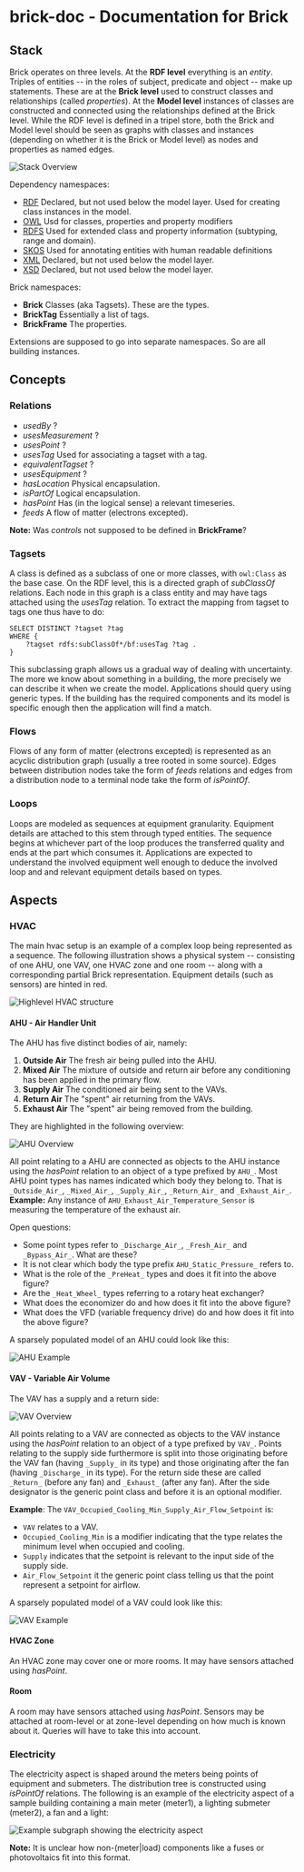 # brick-doc - Documentation for Brick

## Stack

<!-- intro: the three levels (rdf, class, instance), rdf: everything is an entities, classes, instances and properties -->
Brick operates on three levels. At the **RDF level** everything is an *entity*. Triples of entities -- in the roles of subject, predicate and object -- make up statements. These are at the **Brick level** used to construct classes and relationships (called *properties*). At the **Model level** instances of classes are constructed and connected using the relationships defined at the Brick level. While the RDF level is defined in a tripel store, both the Brick and Model level should be seen as graphs with classes and instances (depending on whether it is the Brick or Model level) as nodes and properties as named edges.

<!--TODO: Namespaces-->

![Stack Overview](figs/stack.png)

Dependency namespaces:
- [RDF](https://www.w3.org/TR/rdf-syntax/) Declared, but not used below the model layer. Used for creating class instances in the model.
- [OWL](https://www.w3.org/TR/owl-ref/) Usd for classes, properties and property modifiers
- [RDFS](https://www.w3.org/TR/rdf-schema/) Used for extended class and property information (subtyping, range and domain).
- [SKOS](https://www.w3.org/2009/08/skos-reference/skos.html) Used for annotating entities with human readable definitions
- [XML](https://www.w3.org/XML/1998/namespace) Declared, but not used below the model layer.
- [XSD](https://www.w3.org/TR/xmlschema-2/) Declared, but not used below the model layer.

Brick namespaces:
- **Brick** Classes (aka Tagsets). These are the types.
- **BrickTag** Essentially a list of tags.
- **BrickFrame** The properties.

Extensions are supposed to go into separate namespaces. So are all building instances.

## Concepts

### Relations

- *usedBy* ?
- *usesMeasurement* ?
- *usesPoint* ?
- *usesTag* Used for associating a tagset with a tag.
- *equivalentTagset* ?
- *usesEquipment* ?
- *hasLocation* Physical encapsulation.
- *isPartOf* Logical encapsulation.
- *hasPoint* Has (in the logical sense) a relevant timeseries.
- *feeds* A flow of matter (electrons excepted).

**Note:** Was *controls* not supposed to be defined in **BrickFrame**?

### Tagsets

A class is defined as a subclass of one or more classes, with `owl:Class` as the base case. On the RDF level, this is a directed graph of *subClassOf* relations. Each node in this graph is a class entity and may have tags attached using the *usesTag* relation. To extract the mapping from tagset to tags one thus have to do:

```sparql
SELECT DISTINCT ?tagset ?tag
WHERE {
    ?tagset rdfs:subClassOf*/bf:usesTag ?tag .
}
```

This subclassing graph allows us a gradual way of dealing with uncertainty. The more we know about something in a building, the more precisely we can describe it when we create the model. Applications should query using generic types. If the building has the required components and its model is specific enough then the application will find a match.

### Flows

Flows of any form of matter (electrons excepted) is represented as an acyclic distribution graph (usually a tree rooted in some source). Edges between distribution nodes take the form of *feeds* relations and edges from a distribution node to a terminal node take the form of *isPointOf*.

### Loops

<!--intro: loops are modeled as sequences, equipment granularity, attached details, the sequence originates in whichevery part of the loop produces the transferred quality, the sequence ends in whichever part of the loop consumes the quality, applications are expected to understand the involved components well enough to deduce the loopieness -->
Loops are modeled as sequences at equipment granularity. Equipment details are attached to this stem through typed entities. The sequence begins at whichever part of the loop produces the transferred quality and ends at the part which consumes it. Applications are expected to understand the involved equipment well enough to deduce the involved loop and and relevant equipment details based on types.

## Aspects

### HVAC

<!--intro: highlevel hvac is an example of a complex loop being represented as a sequence, figure shows physical system along with the main components of the Brick graph, equipment details illustrated as red annotations to the stem -->
The main hvac setup is an example of a complex loop being represented as a sequence. The following illustration shows a physical system -- consisting of one AHU, one VAV, one HVAC zone and one room -- along with a corresponding partial Brick representation. Equipment details (such as sensors) are hinted in red.

![Highlevel HVAC structure](figs/hvac.png)

#### AHU - Air Handler Unit

The AHU has five distinct bodies of air, namely:

1. **Outside Air** The fresh air being pulled into the AHU.
2. **Mixed Air** The mixture of outside and return air before any conditioning has been applied in the primary flow.
3. **Supply Air** The conditioned air being sent to the VAVs.
4. **Return Air** The "spent" air returning from the VAVs.
5. **Exhaust Air** The "spent" air being removed from the building.

They are highlighted in the following overview:

![AHU Overview](figs/ahu.png)

All point relating to a AHU are connected as objects to the AHU instance using the *hasPoint* relation to an object of a type prefixed by `AHU_`. Most AHU point types has names indicated which body they belong to. That is `_Outside_Air_`, `_Mixed_Air_`, `_Supply_Air_`, `_Return_Air_` and `_Exhaust_Air_`. **Example:** Any instance of `AHU_Exhaust_Air_Temperature_Sensor` is measuring the temperature of the exhaust air.

Open questions:
- Some point types refer to `_Discharge_Air_`, `_Fresh_Air_` and `_Bypass_Air_`. What are these?
- It is not clear which body the type prefix `AHU_Static_Pressure_` refers to.
- What is the role of the `_PreHeat_` types and does it fit into the above figure?
- Are the `_Heat_Wheel_` types referring to a rotary heat exchanger?
- What does the economizer do and how does it fit into the above figure?
- What does the VFD (variable frequency drive) do and how does it fit into the above figure?

<!-- sparsely populated example-->
A sparsely populated model of an AHU could look like this:

![AHU Example](figs/ahu_example.png)

#### VAV - Variable Air Volume

The VAV has a supply and a return side:

![VAV Overview](figs/vav.png)

All points relating to a VAV are connected as objects to the VAV instance using the *hasPoint* relation to an object of a type prefixed by `VAV_`. Points relating to the supply side furthermore is split into those originating before the VAV fan (having `_Supply_` in its type) and those originating after the fan (having `_Discharge_` in its type). For the return side these are called `_Return_` (before any fan) and `_Exhaust_` (after any fan). After the side designator is the generic point class and before it is an optional modifier.

**Example**: The `VAV_Occupied_Cooling_Min_Supply_Air_Flow_Setpoint` is:
- `VAV` relates to a VAV.
- `Occupied_Cooling_Min` is a modifier indicating that the type relates the minimum level when occupied and cooling.
- `Supply` indicates that the setpoint is relevant to the input side of the supply side.
- `Air_Flow_Setpoint` it the generic point class telling us that the point represent a setpoint for airflow.

<!-- sparsely populated example-->
A sparsely populated model of a VAV could look like this:

![VAV Example](figs/vav_example.png)

#### HVAC Zone

An HVAC zone may cover one or more rooms. It may have sensors attached using *hasPoint*.

#### Room

A room may have sensors attached using *hasPoint*. Sensors may be attached at room-level or at zone-level depending on how much is known about it. Queries will have to take this into account.

### Electricity

<!-- intro: electricity aspect shaped by meters being points, example (building with main meter, light meter, one light and one fan) -->
The electricity aspect is shaped around the meters being points of equipment and submeters. The distribution tree is constructed using *isPointOf* relations. The following is an example of the electricity aspect of a sample building containing a main meter (meter1), a lighting submeter (meter2), a fan and a light:

![Example subgraph showing the electricity aspect](figs/electricity.png)

**Note:** It is unclear how non-(meter|load) components like a fuses or photovoltaics fit into this format.

